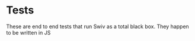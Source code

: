 # Tests

These are end to end tests that run Swiv as a total black box. They happen to be written in JS
